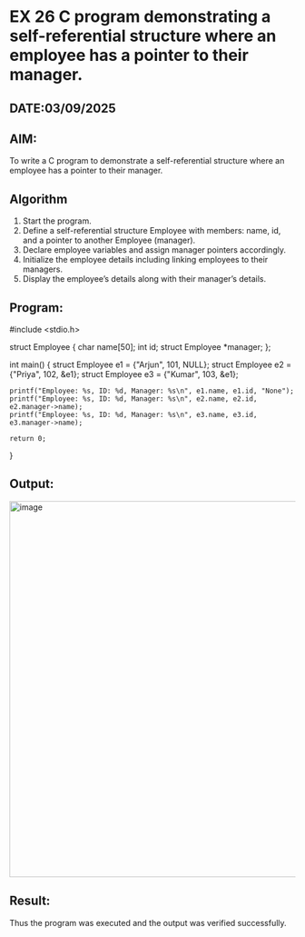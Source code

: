 # EX 26 C program demonstrating a self-referential structure where an employee has a pointer to their manager.
## DATE:03/09/2025
## AIM:
To write a C program to demonstrate a self-referential structure where an employee has a pointer to their manager.

## Algorithm
1. Start the program.
2. Define a self-referential structure Employee with members: name, id, and a pointer to another Employee (manager).
3. Declare employee variables and assign manager pointers accordingly.
4. Initialize the employee details including linking employees to their managers.
5. Display the employee’s details along with their manager’s details.  

## Program:
#include <stdio.h>

struct Employee {
    char name[50];
    int id;
    struct Employee *manager;
};

int main() {
    struct Employee e1 = {"Arjun", 101, NULL};
    struct Employee e2 = {"Priya", 102, &e1};
    struct Employee e3 = {"Kumar", 103, &e1};

    printf("Employee: %s, ID: %d, Manager: %s\n", e1.name, e1.id, "None");
    printf("Employee: %s, ID: %d, Manager: %s\n", e2.name, e2.id, e2.manager->name);
    printf("Employee: %s, ID: %d, Manager: %s\n", e3.name, e3.id, e3.manager->name);

    return 0;
}


## Output:

<img width="1628" height="662" alt="image" src="https://github.com/user-attachments/assets/a3d937d9-3cfc-4316-b4e9-15f043ba6dba" />


## Result:
Thus the program was executed and the output was verified successfully.
